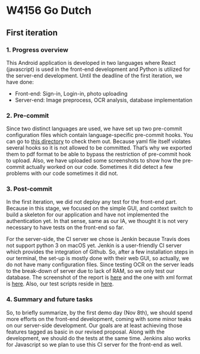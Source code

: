 # W4156 Go Dutch

## First iteration

### 1. Progress overview

This Android application is developed in two languages where React (javascript) is used in the front-end development and Python is utilized for the server-end development. Until the deadline of the first iteration, we have done:

- Front-end:
  Sign-in, Login-in, photo uploading
- Server-end:
  Image preprocess, OCR analysis, database implementation

### 2. Pre-commit

Since two distinct languages are used, we have set up two pre-commit configuration files which contain language-specific pre-commit hooks. You can go to [this directory](https://github.com/DoDutchAoA/Do-Dutch/tree/master/first_iteration) to check them out. Because yaml file itself violates several hooks so it is not allowed to be committed. That’s why we exported them to pdf format to be able to bypass the restriction of pre-commit hook to upload.
Also, we have uploaded some screenshots to show how the pre-commit actually worked on our code. Sometimes it did detect a few problems with our code sometimes it did not.

### 3. Post-commit

In the first iteration, we did not deploy any test for the front-end part. Because in this stage, we focused on the simple GUI, and context switch to build a skeleton for our application and have not implemented the authentication yet. In that sense, same as our IA, we thought it is not very necessary to have tests on the front-end so far.

For the server-side, the CI server we chose is Jenkin because Travis does not support python 3 on macOS yet. Jenkin is a user-friendly CI server which provides the integration of Github. So, after a few installation steps in our terminal, the set-up is mostly done with their web GUI, so actually, we do not have many configuration files. Since testing OCR on the server leads to the break-down of server due to lack of RAM, so we only test our database. The screenshot of the report is [here](https://github.com/DoDutchAoA/Do-Dutch/blob/master/first_iteration/db_test_report.jpg) and the one with xml format is [here](https://github.com/DoDutchAoA/Do-Dutch/blob/master/database/server/test-reports/db_results.xml). Also, our test scripts reside in [here](https://github.com/DoDutchAoA/Do-Dutch/blob/master/database/server/tests.py).

### 4. Summary and future tasks

So, to briefly summarize, by the first demo day (Nov 8th), we should spend more efforts on the front-end development, coming with some minor teaks on our server-side development. Our goals are at least achieving those features tagged as basic in our revised proposal. Along with the development, we should do the tests at the same time. Jenkins also works for Javascript so we plan to use this CI server for the front-end as well.
